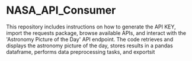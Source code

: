 # NASA_API_Consumer
This repository includes instructions on how to generate the API KEY, import the requests package, browse available APIs, and interact with the 'Astronomy Picture of the Day' API endpoint. The code retrieves and displays the astronomy picture of the day, stores results in a pandas dataframe, performs data preprocessing tasks, and exportsit

